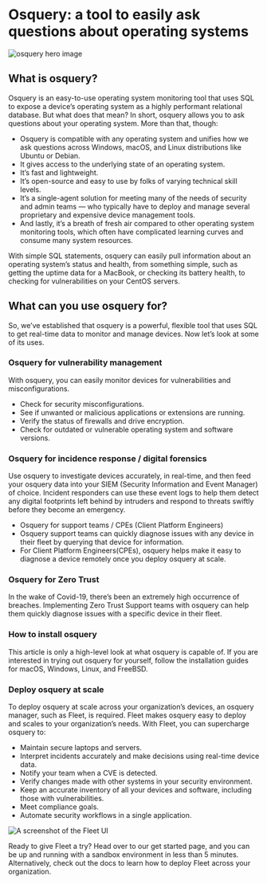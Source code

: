 # Osquery: a tool to easily ask questions about operating systems

![osquery hero image](https://user-images.githubusercontent.com/7445991/162824747-40535cfa-2065-4a7a-9c3b-c39ffe6cc2d1.png)

## What is osquery?
Osquery is an easy-to-use operating system monitoring tool that uses SQL to expose a device’s operating system as a highly performant relational database. But what does that mean? In short, osquery allows you to ask questions about your operating system. More than that, though:

- Osquery is compatible with any operating system and unifies how we ask questions across Windows, macOS, and Linux distributions like Ubuntu or Debian.
- It gives access to the underlying state of an operating system.
- It’s fast and lightweight.
- It’s open-source and easy to use by folks of varying technical skill levels.
- It’s a single-agent solution for meeting many of the needs of security and admin teams — who typically have to deploy and manage several proprietary and expensive device management tools.
- And lastly, it’s a breath of fresh air compared to other operating system monitoring tools, which often have complicated learning curves and consume many system resources.

With simple SQL statements, osquery can easily pull information about an operating system’s status and health, from something simple, such as getting the uptime data for a MacBook, or checking its battery health, to checking for vulnerabilities on your CentOS servers.

## What can you use osquery for?

So, we’ve established that osquery is a powerful, flexible tool that uses SQL to get real-time data to monitor and manage devices. Now let’s look at some of its uses.

### Osquery for vulnerability management

With osquery, you can easily monitor devices for vulnerabilities and misconfigurations.

- Check for security misconfigurations.
- See if unwanted or malicious applications or extensions are running.
- Verify the status of firewalls and drive encryption.
- Check for outdated or vulnerable operating system and software versions.

### Osquery for incidence response / digital forensics

Use osquery to investigate devices accurately, in real-time, and then feed your osquery data into your SIEM (Security Information and Event Manager) of choice. Incident responders can use these event logs to help them detect any digital footprints left behind by intruders and respond to threats swiftly before they become an emergency.

- Osquery for support teams / CPEs (Client Platform Engineers)
- Osquery support teams can quickly diagnose issues with any device in their fleet by querying that device for information.
- For Client Platform Engineers(CPEs), osquery helps make it easy to diagnose a device remotely once you deploy osquery at scale.

### Osquery for Zero Trust

In the wake of Covid-19, there’s been an extremely high occurrence of breaches. Implementing Zero Trust Support teams with osquery can help them quickly diagnose issues with a specific device in their fleet.

### How to install osquery

This article is only a high-level look at what osquery is capable of. If you are interested in trying out osquery for yourself, follow the installation guides for macOS, Windows, Linux, and FreeBSD.


### Deploy osquery at scale
To deploy osquery at scale across your organization’s devices, an osquery manager, such as Fleet, is required. Fleet makes osquery easy to deploy and scales to your organization’s needs. With Fleet, you can supercharge osquery to:

- Maintain secure laptops and servers.
- Interpret incidents accurately and make decisions using real-time device data.
- Notify your team when a CVE is detected.
- Verify changes made with other systems in your security environment.
- Keep an accurate inventory of all your devices and software, including those with vulnerabilities.
- Meet compliance goals.
- Automate security workflows in a single application.

![A screenshot of the Fleet UI](https://user-images.githubusercontent.com/7445991/162825620-183afd1f-5d35-47a9-85bd-a2a0a61db1e4.png)

Ready to give Fleet a try? Head over to our get started page, and you can be up and running with a sandbox environment in less than 5 minutes. Alternatively, check out the docs to learn how to deploy Fleet across your organization.

<meta name="category" value="guides">
<meta name="author" value="dominuskelvin">
<meta name="publishedOn" value="2022-04-04">
<meta name="articleTitle" value="Osquery: a tool to easily ask questions about operating systems">
<meta name="heroImageURL" value="https://miro.medium.com/1*0iCxml_BJkCwz8w1VXvi3A.png">